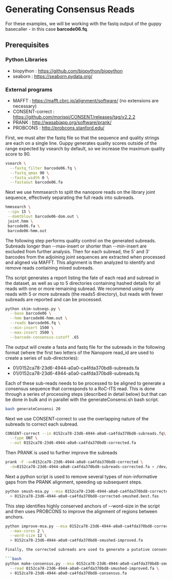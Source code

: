 # Generating Consensus Reads 

For these examples, we will be working with the fastq output of the guppy basecaller - in this case __barcode06.fq__.

## Prerequisites

### Python Libraries

- biopython : https://github.com/biopython/biopython
- seaborn : https://seaborn.pydata.org/

### External programs 

 - MAFFT : https://mafft.cbrc.jp/alignment/software/ (no extensions are necessary)
 - CONSENT-correct : https://github.com/morispi/CONSENT/releases/tag/v2.2.2
 - PRANK : http://wasabiapp.org/software/prank/
 - PROBCONS : http://probcons.stanford.edu/

First, we must alter the fastq file so that the sequence and quality strings are each on a single line. Guppy generates quality scores outside of the range expected by vsearch by default, so we increase the maximum quality score to 90.

```bash
vsearch \
  --fastq_filter barcode06.fq \
  --fastq_qmax 90 \
  --fasta_width 0 \
  --fastaout barcode06.fa
```
Next we use hmmsearch to split the nanopore reads on the library joint sequence, effectively separating the full reads into subreads.

```bash
hmmsearch \
 --cpu 15 \
 --domtblout barcode06-dom.out \
 joint.hmm \
 barcode06.fa \
 barcode06-hmm.out
```
The following step performs quality control on the generated subreads. Subreads longer than --max-insert or shorter than --min-insert are excluded from further analysis. Then for each subread, the 5' and 3' barcodes from the adjoining joint sequences are extracted when processed and aligned via MAFFT. This alignment is then analyzed to identify and remove reads containing mixed subreads. 

Ths script generates a report listing the fate of each read and subread in the dataset, as well as up to 5 directories containing hashed details for all reads with one or more remaining subread. We recommend using only reads with 5 or more subreads (the reads5 directory), but reads with fewer subreads are reported and can be processed.

```bash
python skim-subseqs.py \
  --base barcode06 \
  --hmm barcode06-hmm.out \
  --reads barcode06.fq \
  --min-insert 1500 \
  --max-insert 3500 \
  --barcode-consensus-cutoff .65
```
The output will create a fasta and fastq file for the subreads in the following format (where the first two letters of the Nanopore read_id are used to create a series of sub-directories):

- 01/0152ca78-23d6-4944-a0a0-ca4fda370bd8-subreads.fa
- 01/0152ca78-23d6-4944-a0a0-ca4fda370bd8-subreads.fq

Each of these sub-reads needs to be processed to be aligned to generate a consensus sequence that corresponds to a RoC-ITS read. This is done through a series of processing steps (described in detail below) but that can be done in bulk and in parallel with the generateConsensi.sh bash script.

```bash
bash generateConsensi 20
```

Next we use CONSENT-correct to use the overlapping nature of the subreads to correct each subread.

```bash
CONSENT-correct --in 0152ca78-23d6-4944-a0a0-ca4fda370bd8-subreads.fq\
  --type ONT \
  --out 0152ca78-23d6-4944-a0a0-ca4fda370bd8-corrected.fa
```

Then PRANK is used to further improve the subreads

```bash
prank -F -o=0152ca78-23d6-4944-a0a0-ca4fda370bd8-corrected \
  -d=0152ca78-23d6-4944-a0a0-ca4fda370bd8-subreads-corrected.fa > /dev/null
```
Next a python script is used to remove several types of non-informative gaps from the PRANK alignment, speeding up subsequent steps.

```bash
python smush-msa.py --msa 0152ca78-23d6-4944-a0a0-ca4fda370bd8-corrected-smushed-best.fas \
  > 0152ca78-23d6-4944-a0a0-ca4fda370bd8-corrected-smushed.best.fas
```
This step identifies highly conserved anchors of --word-size in the script and then uses PROBCONS to improve the alignment of regions between anchors.

```bash
python improve-msa.py --msa 0152ca78-23d6-4944-a0a0-ca4fda370bd8-corrected-smushed.best.fas \
  --max-cores 2 \
  --word-size 12 \
  > 0152ca78-23d6-4944-a0a0-ca4fda370bd8-smushed-improved.fa

Finally, the corrected subreads are used to generate a putative consensus sequence. All subreads are compared to this consensus, and any that fail to match the consensus at certain threshold are removed and a new consensus sequence is generated and the final consensus sequence is reported.

```bash
python make-consensus.py --msa 0152ca78-23d6-4944-a0a0-ca4fda370bd8-smushed-improved.fa \
  --read 0152ca78-23d6-4944-a0a0-ca4fda370bd8-smushed-improved.fa \
  > 0152ca78-23d6-4944-a0a0-ca4fda370bd8-consensus.fa
```
